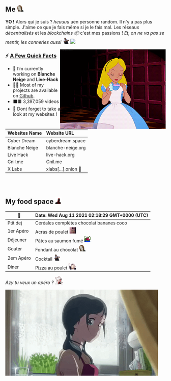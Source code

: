 ## **Me**  <img src="pic/5869_TakagiShhh.gif" height="20">
**YO !** Alors qui je suis ? *heuuuu* uen personne random. Il n'y a pas plus simple. J'aime ce que je fais même si je le fais mal. Les réseaux *décentralisés* et les *blockchains 📦* c'est mes passions ! *Et, on ne va pas se mentir, les conneries aussi <img src="pic/dance.gif" height="20">* ![](https://komarev.com/ghpvc/?username=DrBlackWolf&color=yellow)

<img src="pic/alice.gif" align="right" height="250">

<h3>⚡️ <u>A Few Quick Facts</u></h3>
<ul>
<li>🔭 I’m currently working on <b>Blanche Neige</b> and <b>Live-Hack</b></li>
<li>👨‍💻 Most of my projects are available on <a href="https://github.com/DrBlackWolf">Github</a>.</li>
<li>⬛️🟧 3,397,059 videos</li>
<li>📝 Dont forget to take a look at my websites !</li>
</ul>

| Websites Name | Website URL |
| -------------- | :--------- |
| Cyber Dream | cyberdream.space |
| Blanche Neige | blanche-neige.org |
| Live Hack | live-hack.org |
| Cnil.me | Cnil.me |
| X Labs | xlabs[...].onion 🧄 |

<br>
<br>

## **My food space** <img src="pic/Deadpool_aw_shock.gif" height="20">

| 📆 | Date: Wed Aug 11 2021 02:18:29 GMT+0000 (UTC) | 
| ---- | :--- | 
| Ptit dej | Céréales complètes chocolat bananes coco | 
| 1er Apéro | Acras de poulet <img src='pic/734622241639104532.gif' height='20'> | 
| Déjeuner | Pâtes au saumon fumé <img src='pic/4334_pepe1.gif' height='20'> | 
| Gouter | Fondant au chocolat <img src='pic/5869_TakagiShhh.gif' height='20'> | 
| 2em Apéro | Cocktail <img src='pic/dance.gif' height='20'> | 
| Diner | Pizza au poulet <img src='pic/734622150908182588.gif' height='20'> |

*Azy tu veux un apéro ?* <img src="pic/8395_CerberusFastTap.gif" height="25">

<img src="pic/L4IXI1XdroF0dGnNJN.gif">
